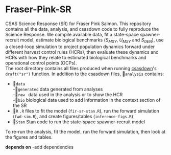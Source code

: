 # Fraser-Pink-SR
CSAS Science Response (SR) for Fraser Pink Salmon. This repository contains all the data, analysis, and csasdown code to fully reproduce the Science Response. We compile available data, fit a state-space spawner-recruit model, estimate biological benchmarks ($S_{MSY}$, $U_{MSY}$ and $S_{GEN}$), use a closed-loop simulation to project population dynamics forward under different harvest control rules (HCRs), then evaluate these dynamics and HCRs with how they relate to estimated biological benchmarks and operational control points (OCPs).  
The root directory contains all files produced when running [csasdown](https://github.com/pbs-assess/csasdown)'s `draft("sr")` function. In addition to the csasdown files, 📁`analysis` contains:  
- 📁`data`  
  -📁`generated` data generated from analyses  
  -📁`raw ` data used in the analysis or to show the HCR  
    -📁`bio` biological data used to add information in the context section of the SR     
- 📁`R` `.R` files to fit the model (`fir-sr-stan.R`), run the forward simulation (`fwd-sim.R`), and create figures/tables (`inference-figs.R`)  
- 📁`Stan` Stan code to run the state-space spawner-recruit model  

To re-run the analysis, fit the model, run the forward simulation, then look at the figures and tables.  

**depends on** -add dependencies
